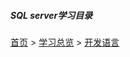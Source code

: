 ##### SQL server学习目录




[首页](../../../README.md) > [学习总览](../../../introduction/studyCatalogList.md) > [开发语言](../developmentLanguage.md)
